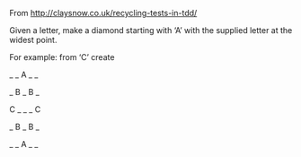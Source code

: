 From http://claysnow.co.uk/recycling-tests-in-tdd/

Given a letter, make a diamond starting with ‘A’ with the supplied letter at the widest point.

For example: from ‘C’ create

 _ _ A _ _

_ B _ B _ 
 
 C _ _ _ C
 
 _ B _ B _

 _ _ A _ _




